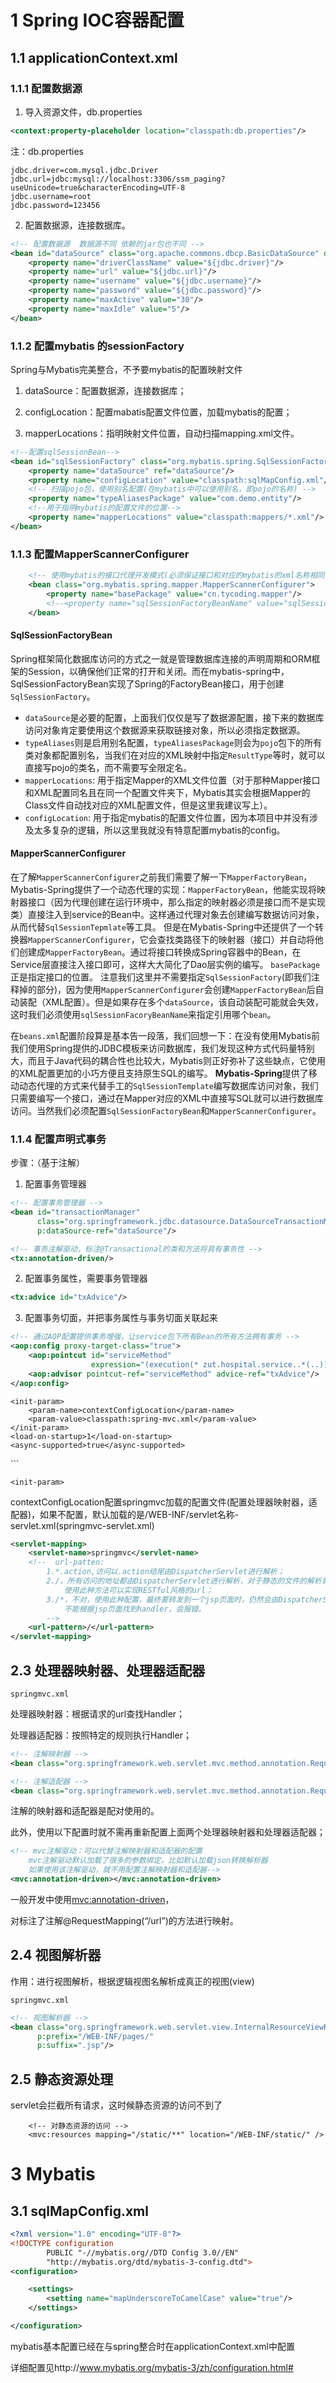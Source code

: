 # 1    Spring  IOC容器配置

## 1.1   applicationContext.xml

### 1.1.1   配置数据源

1. 导入资源文件，db.properties

```xml
<context:property-placeholder location="classpath:db.properties"/>
```

注：db.properties

```properties
jdbc.driver=com.mysql.jdbc.Driver
jdbc.url=jdbc:mysql://localhost:3306/ssm_paging?useUnicode=true&characterEncoding=UTF-8
jdbc.username=root
jdbc.password=123456
```

2. 配置数据源，连接数据库。

```xml
<!-- 配置数据源  数据源不同 依赖的jar包也不同 -->
<bean id="dataSource" class="org.apache.commons.dbcp.BasicDataSource" destroy-method="close">
    <property name="driverClassName" value="${jdbc.driver}"/>
    <property name="url" value="${jdbc.url}"/>
    <property name="username" value="${jdbc.username}"/>
    <property name="password" value="${jdbc.password}"/>
    <property name="maxActive" value="30"/>
    <property name="maxIdle" value="5"/>
</bean>
```

### 1.1.2   配置mybatis 的sessionFactory

Spring与Mybatis完美整合，不予要mybatis的配置映射文件

1. dataSource：配置数据源，连接数据库；

2. configLocation：配置mabatis配置文件位置，加载mybatis的配置；

3. mapperLocations：指明映射文件位置，自动扫描mapping.xml文件。

```xml
<!--配置sqlSessionBean-->
<bean id="sqlSessionFactory" class="org.mybatis.spring.SqlSessionFactoryBean">
    <property name="dataSource" ref="dataSource"/>
    <property name="configLocation" value="classpath:sqlMapConfig.xml"/>
    <!-- 扫描pojo包，使用别名配置(在mybatis中可以使用别名，即pojo的名称) -->
    <property name="typeAliasesPackage" value="com.demo.entity"/>
    <!--用于指明mybatis的配置文件的位置-->
    <property name="mapperLocations" value="classpath:mappers/*.xml"/>
</bean>
```

### 1.1.3   配置MapperScannerConfigurer

```xml
	<!-- 使用mybatis的接口代理开发模式(必须保证接口和对应的mybatis的xml名称相同，且在一个文件夹内) -->
    <bean class="org.mybatis.spring.mapper.MapperScannerConfigurer">
        <property name="basePackage" value="cn.tycoding.mapper"/>
        <!--<property name="sqlSessionFactoryBeanName" value="sqlSessionFactory"/>-->
    </bean>
```

#### SqlSessionFactoryBean

Spring框架简化数据库访问的方式之一就是管理数据库连接的声明周期和ORM框架的Session，以确保他们正常的打开和关闭。而在mybatis-spring中，SqlSessionFactoryBean实现了Spring的FactoryBean接口，用于创建`SqlSessionFactory`。

- `dataSource`是必要的配置，上面我们仅仅是写了数据源配置，接下来的数据库访问对象肯定要使用这个数据源来获取链接对象，所以必须指定数据源。
- `typeAliases`则是启用别名配置，`typeAliasesPackage`则会为`pojo`包下的所有类对象都配置别名，当我们在对应的XML映射中指定`ResultType`等时，就可以直接写pojo的类名，而不需要写全限定名。
- `mapperLocations`: 用于指定Mapper的XML文件位置（对于那种Mapper接口和XML配置同名且在同一个配置文件夹下，Mybatis其实会根据Mapper的Class文件自动找对应的XML配置文件，但是这里我建议写上）。
- `configLocation`: 用于指定mybatis的配置文件位置，因为本项目中并没有涉及太多复杂的逻辑，所以这里我就没有特意配置mybatis的config。

#### MapperScannerConfigurer

在了解`MapperScannerConfigurer`之前我们需要了解一下`MapperFactoryBean`，Mybatis-Spring提供了一个动态代理的实现：`MapperFactoryBean`，他能实现将映射器接口（因为代理创建在运行环境中，那么指定的映射器必须是接口而不是实现类）直接注入到service的Bean中。这样通过代理对象去创建编写数据访问对象，从而代替`SqlSessionTepmlate`等工具。
但是在Mybatis-Spring中还提供了一个转换器`MapperScannerConfigurer`，它会查找类路径下的映射器（接口）并自动将他们创建成`MapperFactoryBean`。通过将接口转换成Spring容器中的Bean，在Service层直接注入接口即可，这样大大简化了Dao层实例的编写。
`basePackage`正是指定接口的位置。
注意我们这里并不需要指定`SqlSessionFactory`(即我们注释掉的部分)，因为使用`MapperScannerConfigurer`会创建`MapperFactoryBean`后自动装配（XML配置）。但是如果存在多个`dataSource`，该自动装配可能就会失效，这时我们必须使用`sqlSessionFacoryBeanName`来指定引用哪个`bean`。

在`beans.xml`配置阶段算是基本告一段落，我们回想一下：在没有使用Mybatis前我们使用Spring提供的JDBC模板来访问数据库，我们发现这种方式代码量特别大，而且于Java代码的耦合性也比较大，Mybatis则正好弥补了这些缺点，它使用的XML配置更加的小巧方便且支持原生SQL的编写。
**Mybatis-Spring**提供了移动动态代理的方式来代替手工的`SqlSessionTemplate`编写数据库访问对象，我们只需要编写一个接口，通过在Mapper对应的XML中直接写SQL就可以进行数据库访问。当然我们必须配置`SqlSessionFactoryBean`和`MapperScannerConfigurer`。

### 1.1.4   配置声明式事务

步骤：（基于注解）

1. 配置事务管理器

```xml
<!-- 配置事务管理器 -->
<bean id="transactionManager"
      class="org.springframework.jdbc.datasource.DataSourceTransactionManager"
      p:dataSource-ref="dataSource"/>
```

```xml
<!-- 事务注解驱动，标注@Transactional的类和方法将具有事务性 -->
<tx:annotation-driven/>
```

2. 配置事务属性，需要事务管理器

```xml
<tx:advice id="txAdvice"/>
```

3. 配置事务切面，并把事务属性与事务切面关联起来

```xml
<!-- 通过AOP配置提供事务增强，让service包下所有Bean的所有方法拥有事务 -->
<aop:config proxy-target-class="true">
    <aop:pointcut id="serviceMethod"
                  expression="(execution(* zut.hospital.service..*(..))) and (@annotation(org.springframework.transaction.annotation.Transactional))"/>
    <aop:advisor pointcut-ref="serviceMethod" advice-ref="txAdvice"/>
</aop:config>
```

<!-- 配置声明式事务步骤：(基于配置文件)

​          1.配置事务管理器

​          2.配置事务属性

​          3.配置事务切面，并把事务属性与事务切面关联起来 

```xml
<bean id="transactionManager"  class="org.springframework.jdbc.datasource.DataSourceTransactionManager" 			p:dataSource-ref="dataSource"/>

<tx:advice id="txAdvice" transaction-manager=”transactionManager”/>
	<tx:attributes>
	 <tx:methods name="" propagation=""
             ...
   </tx:attributes>
</tx:advice

<aop:config>
 <aop:advisor advice-ref="txAdvice" pointcut="execution(* zut.hospital.service.*.*(..))"id="txPointCut"/>
<aop:advisor advice-ref="txAdvice" pointcut-ref="txPointCut"/>
</aop:config>
```

使用注解开发时，spring配置文件中还需要加入自动扫描包的配置，用于自动装配bean，以及自动依赖注入，@Autowired标注的参数自动装配

```xml
<context:component-scan base-package="zut.hospital.dao"/>                         
```

# 2    Springmvc 配置相关

## 2.1   Springmvc

![1543729079239](https://zsy0216.github.io/image/java/ssm/mvc.png)

1. 前端控制器：接收请求，响应结果，相当于转发器。

2. 处理器映射器HandlerMapping（不需要程序员编写）

    作用：根据请求的url查找Handler

3. 处理器适配器HandlerAdapter

    作用：按照特定规则（HandlerAdapter要求的规则）去执行Handler

4. 处理器Handler（需要程序员开发）

   注意：编写Handler要按照HandlerAdapter的要求去做，这样适配器才可以去正确执行Handler 

5. 视图解析器View resolver（不需要程序员开发）

    作用：进行视图解析，根据逻辑视图名解析成真正的视图（view）

6. 视图View（需要程序员开发 页面）

    View是一个接口，实现类支持不同的View类型（jsp，freemarker，pdf...）

## 2.2   前端控制器

作用：接收用户请求，响应结果，相当于转发器

在**==web.xml==**中配置，是一个servlet。

```xml
<servlet>
    <servlet-name>springmvc</servlet-name>
    <servlet-class>org.springframework.web.servlet.DispatcherServlet</servlet-class>
    <!-- contextConfigLocation配置springmvc加载的配置文件(配置处理器映射器，适配器)
        如果不配置，默认加载的是/WEB-INF/<servlet-name>-servlet.xml(springmvc-servlet.xml)-->
    <init-param>
        <param-name>contextConfigLocation</param-name>
        <param-value>classpath:spring-mvc.xml</param-value>
    </init-param>    
    <load-on-startup>1</load-on-startup>
    <async-supported>true</async-supported>
</servlet>
```

`<init-param>`

contextConfigLocation配置springmvc加载的配置文件(配置处理器映射器，适配器)，如果不配置，默认加载的是/WEB-INF/servlet名称-servlet.xml(springmvc-servlet.xml)

```xml
<servlet-mapping>
    <servlet-name>springmvc</servlet-name>
    <!--  url-patten:
        1.*.action,访问以.action结尾由DispatcherServlet进行解析；
        2./，所有访问的地址都由DispatcherServlet进行解析，对于静态的文件的解析需要配置不让DispatcherServlet解析
            使用此种方法可以实现RESTful风格的url；
        3./*，不对，使用此种配置，最终要转发到一个jsp页面时，仍然会由DispatcherServlet解析jsp页面
            不能根据jsp页面找到handler，会报错。
        -->
    <url-pattern>/</url-pattern>
</servlet-mapping>
```

## 2.3   处理器映射器、处理器适配器

`springmvc.xml`

处理器映射器：根据请求的url查找Handler；

处理器适配器：按照特定的规则执行Handler；

```xml
<!-- 注解映射器 -->
<bean class="org.springframework.web.servlet.mvc.method.annotation.RequestMappingHandlerMapping"/>

<!-- 注解适配器 -->
<bean class="org.springframework.web.servlet.mvc.method.annotation.RequestMappingHandlerAdapter"/>
```

注解的映射器和适配器是配对使用的。

此外，使用以下配置时就不需再重新配置上面两个处理器映射器和处理器适配器；

```xml
<!-- mvc注解驱动：可以代替注解映射器和适配器的配置
    mvc注解驱动默认加载了很多的参数绑定，比如默认加载json转换解析器
    如果使用该注解驱动，就不用配置注解映射器和适配器-->
<mvc:annotation-driven></mvc:annotation-driven>
```

一般开发中使用<mvc:annotation-driven>，

对标注了注解@RequestMapping(“/url”)的方法进行映射。

## 2.4   视图解析器

作用：进行视图解析，根据逻辑视图名解析成真正的视图(view)

`springmvc.xml`

```xml
<!-- 视图解析器 -->
<bean class="org.springframework.web.servlet.view.InternalResourceViewResolver"
      p:prefix="/WEB-INF/pages/"
      p:suffix=".jsp"/>
```

##  2.5  静态资源处理

servlet会拦截所有请求，这时候静态资源的访问不到了

```
	<!-- 对静态资源的访问 -->
    <mvc:resources mapping="/static/**" location="/WEB-INF/static/" />
```



# 3    Mybatis

## 3.1   sqlMapConfig.xml

```xml
<?xml version="1.0" encoding="UTF-8"?>
<!DOCTYPE configuration
        PUBLIC "-//mybatis.org//DTD Config 3.0//EN"
		"http://mybatis.org/dtd/mybatis-3-config.dtd">
<configuration>

    <settings>
        <setting name="mapUnderscoreToCamelCase" value="true"/>
    </settings>

</configuration>
```

mybatis基本配置已经在与spring整合时在applicationContext.xml中配置

详细配置见http://www.mybatis.org/mybatis-3/zh/configuration.html#